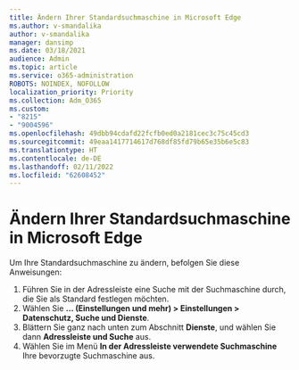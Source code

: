 ```yaml
---
title: Ändern Ihrer Standardsuchmaschine in Microsoft Edge
ms.author: v-smandalika
author: v-smandalika
manager: dansimp
ms.date: 03/18/2021
audience: Admin
ms.topic: article
ms.service: o365-administration
ROBOTS: NOINDEX, NOFOLLOW
localization_priority: Priority
ms.collection: Adm_O365
ms.custom:
- "8215"
- "9004596"
ms.openlocfilehash: 49dbb94cdafd22fcfb0ed0a2181cec3c75c45cd3
ms.sourcegitcommit: 49eaa1417714617d768df85fd79b65e35b6e5c83
ms.translationtype: HT
ms.contentlocale: de-DE
ms.lasthandoff: 02/11/2022
ms.locfileid: "62608452"
---
```

# <a name="change-your-default-search-engine-in-microsoft-edge"></a>Ändern Ihrer Standardsuchmaschine in Microsoft Edge

Um Ihre Standardsuchmaschine zu ändern, befolgen Sie diese Anweisungen:
1. Führen Sie in der Adressleiste eine Suche mit der Suchmaschine durch, die Sie als Standard festlegen möchten.
2. Wählen Sie **... (Einstellungen und mehr) > Einstellungen > Datenschutz, Suche und Dienste**.
3. Blättern Sie ganz nach unten zum Abschnitt **Dienste**, und wählen Sie dann **Adressleiste und Suche** aus.
4. Wählen Sie im Menü **In der Adressleiste verwendete Suchmaschine** Ihre bevorzugte Suchmaschine aus.


